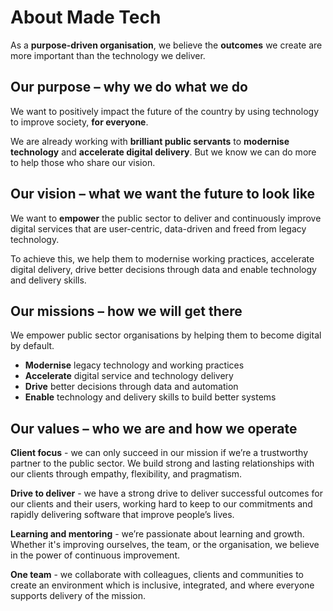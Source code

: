 # About Made Tech

As a **purpose-driven organisation**, we believe the **outcomes** we create are more important than the technology we deliver.

## Our purpose – why we do what we do

We want to positively impact the future of the country by using technology to improve society, **for everyone**.

We are already working with **brilliant public servants** to **modernise technology** and **accelerate digital delivery**. But we know we can do more to help those who share our vision.

## Our vision – what we want the future to look like

We want to **empower** the public sector to deliver and continuously improve digital services that are user-centric, data-driven and freed from legacy technology.

To achieve this, we help them to modernise working practices, accelerate digital delivery, drive better decisions through data and enable technology and delivery skills.

## Our missions – how we will get there

We empower public sector organisations by helping them to become digital by default.

- **Modernise** legacy technology and working practices
- **Accelerate** digital service and technology delivery
- **Drive** better decisions through data and automation
- **Enable** technology and delivery skills to build better systems

## Our values – who we are and how we operate

**Client focus** - we can only succeed in our mission if we’re a trustworthy partner to the public sector. We build strong and lasting relationships with our clients through empathy, flexibility, and pragmatism.

**Drive to deliver** - we have a strong drive to deliver successful outcomes for our clients and their users, working hard to keep to our commitments and rapidly delivering software that improve people’s lives.

**Learning and mentoring** - we’re passionate about learning and growth. Whether it's improving ourselves, the team, or the organisation, we believe in the power of continuous improvement.

**One team** - we collaborate with colleagues, clients and communities to create an environment which is inclusive, integrated, and where everyone supports delivery of the mission.
